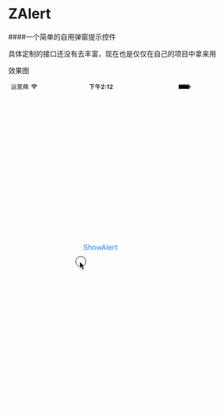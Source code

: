 # ZAlert
####一个简单的自用弹窗提示控件

具体定制的接口还没有去丰富，现在也是仅仅在自己的项目中拿来用

效果图

![效果图](https://github.com/zcill/ZAlert/blob/master/Screenshots/testZAlert.gif)